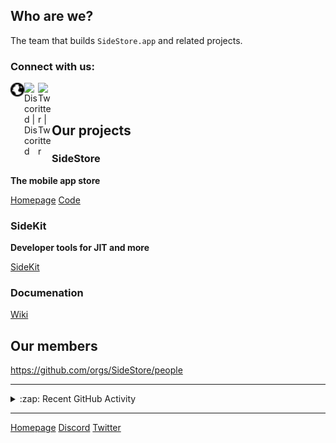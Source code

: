 <!-- 
Docs: How to use GitHub README and actions to auto-generate embedded content.
https://github.com/anuraghazra/github-readme-stats
https://www.youtube.com/watch?v=n6d4KHSKqGk
https://github.com/rahuldkjain/github-profile-readme-generator
 -->

## Who are we?

The team that builds `SideStore.app` and related projects.

### Connect with us:

<!--
[![Website](https://img.shields.io/website?label=sidestore.io&style=for-the-badge&url=https://sidestore.io)](https://sidestore.io)
[![Twitter Follow](https://img.shields.io/twitter/follow/sidestore_io?color=1DA1F2&logo=twitter&style=for-the-badge)](https://twitter.com/intent/follow?original_referer=https%3A%2F%2Fgithub.com%2Fsidestore&screen_name=sidestore)
[![GitHub Followers](https://img.shields.io/github/followers/sidestore?style=for-the-badge)]()
[![GitHub Sponsors](https://img.shields.io/github/sponsors/sidestore?style=for-the-badge
)]() 
-->

[<img align="left" alt="sidestore.io" width="22px" src="https://raw.githubusercontent.com/iconic/open-iconic/master/svg/globe.svg" />][website]
[<img align="left" alt="Discord | Discord" width="22px" src="https://cdn.jsdelivr.net/npm/simple-icons@v3/icons/discord.svg" />][discord]
[<img align="left" alt="Twitter | Twitter" width="22px" src="https://cdn.jsdelivr.net/npm/simple-icons@v3/icons/twitter.svg" />][twitter]

<br />
<br />

## Our projects

### SideStore

__The mobile app store__

[Homepage][website]
[Code][git.sidestore]

### SideKit

__Developer tools for JIT and more__

[SideKit][git.sidekit]

### Documenation

[Wiki][wiki]

## Our members

https://github.com/orgs/SideStore/people

---

<details>
  <summary>:zap: Recent GitHub Activity</summary>

<!--START_SECTION:activity-->
1. 💪 Opened PR [#24](https://github.com/SideStore/SideStore-Docs/pull/24) in [SideStore/SideStore-Docs](https://github.com/SideStore/SideStore-Docs)
2. ❌ Closed PR [#23](https://github.com/SideStore/SideStore-Docs/pull/23) in [SideStore/SideStore-Docs](https://github.com/SideStore/SideStore-Docs)
3. 🗣 Commented on [#23](https://github.com/SideStore/SideStore-Docs/issues/23) in [SideStore/SideStore-Docs](https://github.com/SideStore/SideStore-Docs)
4. 🗣 Commented on [#477](https://github.com/SideStore/SideStore/issues/477) in [SideStore/SideStore](https://github.com/SideStore/SideStore)
5. 🗣 Commented on [#505](https://github.com/SideStore/SideStore/issues/505) in [SideStore/SideStore](https://github.com/SideStore/SideStore)
6. 🗣 Commented on [#505](https://github.com/SideStore/SideStore/issues/505) in [SideStore/SideStore](https://github.com/SideStore/SideStore)
7. ❗️ Closed issue [#502](https://github.com/SideStore/SideStore/issues/502) in [SideStore/SideStore](https://github.com/SideStore/SideStore)
8. ❗️ Closed issue [#505](https://github.com/SideStore/SideStore/issues/505) in [SideStore/SideStore](https://github.com/SideStore/SideStore)
9. 🗣 Commented on [#505](https://github.com/SideStore/SideStore/issues/505) in [SideStore/SideStore](https://github.com/SideStore/SideStore)
10. ❗️ Reopened issue [#502](https://github.com/SideStore/SideStore/issues/502) in [SideStore/SideStore](https://github.com/SideStore/SideStore)
11. ❗️ Closed issue [#502](https://github.com/SideStore/SideStore/issues/502) in [SideStore/SideStore](https://github.com/SideStore/SideStore)
12. 🗣 Commented on [#502](https://github.com/SideStore/SideStore/issues/502) in [SideStore/SideStore](https://github.com/SideStore/SideStore)
13. ❗️ Opened issue [#505](https://github.com/SideStore/SideStore/issues/505) in [SideStore/SideStore](https://github.com/SideStore/SideStore)
14. 🗣 Commented on [#482](https://github.com/SideStore/SideStore/issues/482) in [SideStore/SideStore](https://github.com/SideStore/SideStore)
15. ❗️ Closed issue [#503](https://github.com/SideStore/SideStore/issues/503) in [SideStore/SideStore](https://github.com/SideStore/SideStore)
16. 🗣 Commented on [#503](https://github.com/SideStore/SideStore/issues/503) in [SideStore/SideStore](https://github.com/SideStore/SideStore)
17. 🎉 Merged PR [#10](https://github.com/SideStore/omnisette-server/pull/10) in [SideStore/omnisette-server](https://github.com/SideStore/omnisette-server)
18. 🗣 Commented on [#456](https://github.com/SideStore/SideStore/issues/456) in [SideStore/SideStore](https://github.com/SideStore/SideStore)
19. 🗣 Commented on [#31](https://github.com/SideStore/sidestore.github.io/issues/31) in [SideStore/sidestore.github.io](https://github.com/SideStore/sidestore.github.io)
20. 🗣 Commented on [#31](https://github.com/SideStore/sidestore.github.io/issues/31) in [SideStore/sidestore.github.io](https://github.com/SideStore/sidestore.github.io)
<!--END_SECTION:activity-->

</details>

---

[Homepage][patreon] [Discord][discord] [Twitter][twitter]

<!--
- [Patreon][patreon]
- [OpenCollective][opencollective]
- [YouTube][youtube]
-->

[website]: https://sidestore.io
[wiki]: https://wiki.sidestore.io
[twitter]: https://twitter.com/sidestore_io
[discord]: https://discord.gg/sidestore-949183273383395328
[youtube]: https://youtube.com/TODO
[patreon]: https://www.patreon.com/SideStore
[opencollective]: https://opencollective.com/TODO
[git.sidestore]: https://github.com/SideStore/SideStore/
[git.sidekit]: https://github.com/SideStore/SideKit


